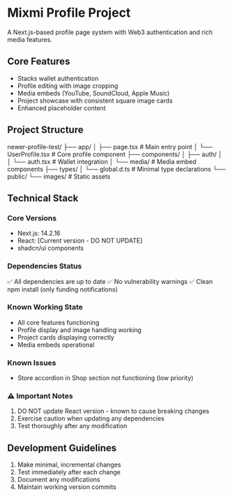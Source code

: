 # Mixmi Profile Project

A Next.js-based profile page system with Web3 authentication and rich media features.

## Core Features

- Stacks wallet authentication
- Profile editing with image cropping
- Media embeds (YouTube, SoundCloud, Apple Music)
- Project showcase with consistent square image cards
- Enhanced placeholder content

## Project Structure

newer-profile-test/
├── app/
│ ├── page.tsx           # Main entry point
│ └── UserProfile.tsx    # Core profile component
├── components/
│ ├── auth/
│ │   └── auth.tsx      # Wallet integration
│ └── media/            # Media embed components
├── types/
│ └── global.d.ts       # Minimal type declarations
└── public/
    └── images/         # Static assets


## Technical Stack

### Core Versions
- Next.js: 14.2.16
- React: [Current version - DO NOT UPDATE]
- shadcn/ui components

### Dependencies Status
✅ All dependencies are up to date
✅ No vulnerability warnings
✅ Clean npm install (only funding notifications)

### Known Working State
- All core features functioning
- Profile display and image handling working
- Project cards displaying correctly
- Media embeds operational

### Known Issues
- Store accordion in Shop section not functioning (low priority)

### ⚠️ Important Notes
1. DO NOT update React version - known to cause breaking changes
2. Exercise caution when updating any dependencies
3. Test thoroughly after any modification

## Development Guidelines

1. Make minimal, incremental changes
2. Test immediately after each change
3. Document any modifications
4. Maintain working version commits




